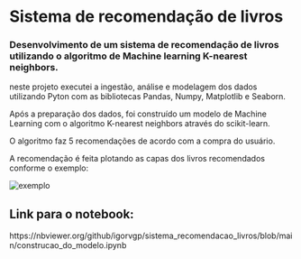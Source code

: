 # Sistema de recomendação de livros
<h3>Desenvolvimento de um sistema de recomendação de livros utilizando o algoritmo de Machine learning K-nearest neighbors.</h3>

<p>neste projeto executei a ingestão, análise e modelagem dos dados utilizando Pyton com as bibliotecas Pandas, Numpy, Matplotlib e Seaborn.
  
Após a preparação dos dados, foi construído um modelo de Machine Learning com o algoritmo K-nearest neighbors através do scikit-learn.<br />
  
O algoritmo faz 5 recomendações de acordo com a compra do usuário.<br />
  
A recomendação é feita plotando as capas dos livros recomendados conforme o exemplo:</p>

![exemplo](https://user-images.githubusercontent.com/89301804/198125732-4ee1debf-4882-445d-a4ff-66a79b44b55a.png)

<h2>Link para o notebook:</h2>
<p>https://nbviewer.org/github/igorvgp/sistema_recomendacao_livros/blob/main/construcao_do_modelo.ipynb</p>
